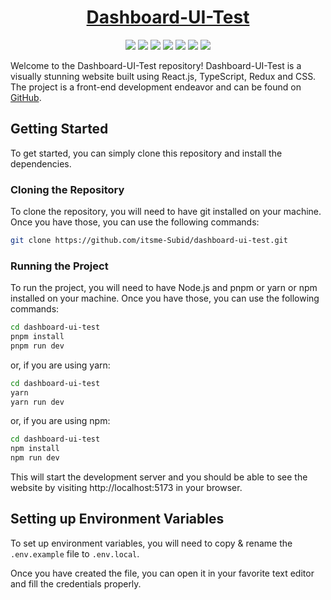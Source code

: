 <div align="center">

# [Dashboard-UI-Test](https://dashboard-ui-test-subid-das.vercel.app/)

![](https://raw.githubusercontent.com/itsme-Subid/dashboard-ui-test/main/preview.webp)
![](https://img.shields.io/github/languages/top/itsme-Subid/dashboard-ui-test?style=for-the-badge)
![](https://img.shields.io/github/languages/count/itsme-Subid/dashboard-ui-test?style=for-the-badge)
![](https://img.shields.io/github/languages/code-size/itsme-Subid/dashboard-ui-test?style=for-the-badge)
![](https://img.shields.io/github/repo-size/itsme-Subid/dashboard-ui-test?style=for-the-badge)
![](https://img.shields.io/github/last-commit/itsme-Subid/dashboard-ui-test?style=for-the-badge)
![](https://img.shields.io/github/commit-activity/w/itsme-Subid/dashboard-ui-test?style=for-the-badge)

</div>

Welcome to the Dashboard-UI-Test repository! Dashboard-UI-Test is a visually stunning website built using React.js, TypeScript, Redux and CSS. The project is a front-end development endeavor and can be found on [GitHub](https://github.com/itsme-Subid/dashboard-ui-test).

## Getting Started

To get started, you can simply clone this repository and install the dependencies.

### Cloning the Repository

To clone the repository, you will need to have git installed on your machine. Once you have those, you can use the following commands:

```bash
git clone https://github.com/itsme-Subid/dashboard-ui-test.git
```

### Running the Project

To run the project, you will need to have Node.js and pnpm or yarn or npm installed on your machine. Once you have those, you can use the following commands:

```bash
cd dashboard-ui-test
pnpm install
pnpm run dev
```

or, if you are using yarn:

```bash
cd dashboard-ui-test
yarn
yarn run dev
```

or, if you are using npm:

```bash
cd dashboard-ui-test
npm install
npm run dev
```

This will start the development server and you should be able to see the website by visiting http://localhost:5173 in your browser.

## Setting up Environment Variables

To set up environment variables, you will need to copy & rename the `.env.example` file to `.env.local`.

Once you have created the file, you can open it in your favorite text editor and fill the credentials properly.
